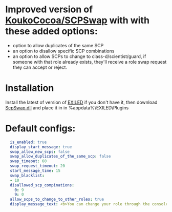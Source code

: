 # Improved version of [KoukoCocoa/SCPSwap](https://github.com/KoukoCocoa/SCPSwap) with with these added options:
- option to allow duplicates of the same SCP
- an option to disallow specific SCP combinations
- an option to allow SCPs to change to class-d/scientist/guard, if someone with that role already exists, they'll receive a role swap request they can accept or reject.

# Installation

Install the latest of version of [EXILED](https://github.com/galaxy119/EXILED) if you don't have it, then download [ScpSwap.dll](https://github.com/Aevann1/SCPSwap/releases) and place it in in %appdata%\EXILED\Plugins

# Default configs:
```yaml
  is_enabled: true
  display_start_message: true
  swap_allow_new_scps: false
  swap_allow_duplicates_of_the_same_scp: false
  swap_timeout: 60
  swap_request_timeout: 20
  start_message_time: 15
  swap_blacklist:
  - 10
  disallowed_scp_compinations:
    0: 9
    9: 0
  allow_scps_to_change_to_other_roles: true
  display_message_text: <b>You can change your role through the console (~ key) by typing <color=purple>.scpswap insert_role</color> If someone with that role already exists, they'll receive a request to swap they can accept or reject. You can also use <color=purple>.scpswap list</color> to list all available roles.
```
